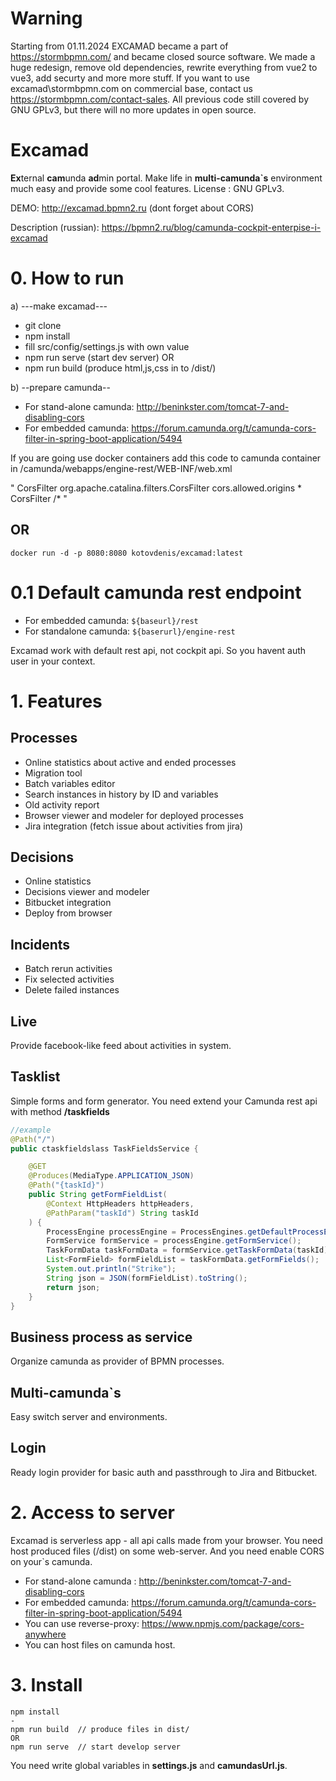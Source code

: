 # Warning 
Starting from 01.11.2024 EXCAMAD became a part of https://stormbpmn.com/ and became closed source software. We made a huge redesign, remove old dependencies, rewrite everything from vue2 to vue3, add securty and more more stuff. If you want to use excamad\stormbpmn.com on commercial base, contact us https://stormbpmn.com/contact-sales.  All previous code still covered by GNU GPLv3, but there will no more updates in open source. 


# Excamad

**Ex**ternal **cam**unda **ad**min portal. Make life in **multi-camunda`s** environment much easy and provide some cool features.
License : GNU GPLv3.

DEMO: http://excamad.bpmn2.ru (dont forget about CORS)

Description (russian): https://bpmn2.ru/blog/camunda-cockpit-enterpise-i-excamad 

# 0. How to run

a) ---make excamad---

- git clone
- npm install
- fill src/config/settings.js with own value
- npm run serve (start dev server) OR
- npm run build (produce html,js,css in to /dist/)

b) --prepare camunda--

- For stand-alone camunda: http://beninkster.com/tomcat-7-and-disabling-cors
- For embedded camunda: https://forum.camunda.org/t/camunda-cors-filter-in-spring-boot-application/5494

If you are going use docker containers add this code to camunda container in /camunda/webapps/engine-rest/WEB-INF/web.xml

" CorsFilter org.apache.catalina.filters.CorsFilter cors.allowed.origins * CorsFilter /*  "

## OR

```shell
docker run -d -p 8080:8080 kotovdenis/excamad:latest
```

# 0.1 Default camunda rest endpoint

- For embedded camunda: `${baseurl}/rest`
- For standalone camunda: `${baserurl}/engine-rest`

Excamad work with default rest api, not cockpit api. So you havent auth user in your context.

# 1. Features

## Processes

- Online statistics about active and ended processes
- Migration tool
- Batch variables editor
- Search instances in history by ID and variables
- Old activity report
- Browser viewer and modeler for deployed processes
- Jira integration (fetch issue about activities from jira)

## Decisions

- Online statistics
- Decisions viewer and modeler
- Bitbucket integration
- Deploy from browser

## Incidents

- Batch rerun activities
- Fix selected activities
- Delete failed instances

## Live

Provide facebook-like feed about activities in system.

## Tasklist

Simple forms and form generator. You need extend your Camunda rest api with method **/taskfields**

```java
//example
@Path("/")
public ctaskfieldslass TaskFieldsService {

    @GET
    @Produces(MediaType.APPLICATION_JSON)
    @Path("{taskId}")
    public String getFormFieldList(
        @Context HttpHeaders httpHeaders,
        @PathParam("taskId") String taskId
    ) {
        ProcessEngine processEngine = ProcessEngines.getDefaultProcessEngine();
        FormService formService = processEngine.getFormService();
        TaskFormData taskFormData = formService.getTaskFormData(taskId);
        List<FormField> formFieldList = taskFormData.getFormFields();
        System.out.println("Strike");
        String json = JSON(formFieldList).toString();
        return json;
    }
}
```

## Business process as service

Organize camunda as provider of BPMN processes.

## Multi-camunda`s

Easy switch server and environments.

## Login

Ready login provider for basic auth and passthrough to Jira and Bitbucket.

# 2. Access to server

Excamad is serverless app - all api calls made from your browser. You need host produced files (/dist) on some web-server. And you need enable CORS on your`s camunda.

- For stand-alone camunda : http://beninkster.com/tomcat-7-and-disabling-cors
- For embedded camunda: https://forum.camunda.org/t/camunda-cors-filter-in-spring-boot-application/5494
- You can use reverse-proxy: https://www.npmjs.com/package/cors-anywhere
- You can host files on camunda host.

# 3. Install

    npm install
    -
    npm run build  // produce files in dist/
    OR
    npm run serve  // start develop server

You need write global variables in **settings.js** and **camundasUrl.js**.
